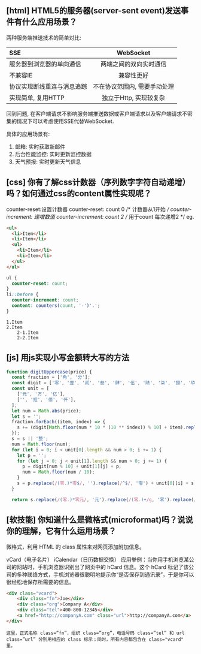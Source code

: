 ## [html] HTML5的服务器(server-sent event)发送事件有什么应用场景？

两种服务端推送技术的简单对比:

|SSE|	WebSocket|
|:-|:-:|
|服务器到浏览器的单向通信|	两端之间的双向实时通信|
|不兼容IE|	兼容性更好|
|协议实现断线重连与消息追踪|	不在协议范围内, 需要手动处理|
|实现简单, 复用HTTP|	独立于Http, 实现较复杂|
回到问题, 在客户端请求不影响服务端推送数据或客户端请求以及客户端请求不密集的情况下可以考虑使用SSE代替WebSocket.

具体的应用场景有:

1. 邮箱: 实时获取新邮件
2. 后台性能监控: 实时更新监控数据
3. 天气预报: 实时更新天气信息

## [css] 你有了解css计数器（序列数字字符自动递增）吗？如何通过css的content属性实现呢？

counter-reset:设置计数器 counter-reset: count 0 /* 计数器从1开始 */
counter-increment: 递增数值 counter-increment: count 2 /* 用于count 每次递增2 */
eg.
```html
<ul>
  <li>Item</li>
  <li>Item</li>
  <ul>
    <li>Item</li>
    <li>Item</li>
  </ul>
</ul>
```
```css
ul {
  counter-reset: count;
}
li::before {
  counter-increment: count;
  content: counters(count, '-')'.';
}
```
```
1.Item
2.Item
    2-1.Item
    2-2.Item
 ```
## [js] 用js实现小写金额转大写的方法

```javascript
function digitUppercase(price) {
  const fraction = ['角', '分'];
  const digit = ['零', '壹', '贰', '叁', '肆', '伍', '陆', '柒', '捌', '玖'];
  const unit = [
    ['元', '万', '亿'],
    ['', '拾', '佰', '仟'],
  ];
  let num = Math.abs(price);
  let s = '';
  fraction.forEach((item, index) => {
    s += (digit[Math.floor(num * 10 * (10 ** index)) % 10] + item).replace(/零./, '');
  });
  s = s || '整';
  num = Math.floor(num);
  for (let i = 0; i < unit[0].length && num > 0; i += 1) {
    let p = '';
    for (let j = 0; j < unit[1].length && num > 0; j += 1) {
      p = digit[num % 10] + unit[1][j] + p;
      num = Math.floor(num / 10);
    }
    s = p.replace(/(零.)*零$/, '').replace(/^$/, '零') + unit[0][i] + s;
  }

  return s.replace(/(零.)*零元/, '元').replace(/(零.)+/g, '零').replace(/^整$/, '零
```
## [软技能] 你知道什么是微格式(microformat)吗？说说你的理解，它有什么运用场景？

微格式，利用 HTML 的 class 属性来对网页添加附加信息。

vCard（电子名片）
iCalendar（日历数据交换）
应用举例：当你用手机浏览某公司的网站时，手机浏览器识别出了网页中的 hCard 信息。这个 hCard 标记了该公司的多种联络方式，手机浏览器很聪明地提示你“是否保存到通讯录”，于是你可以很经松地保存所需要的信息。

```html
<div class="vcard">
    <div class="fn">Joe</div>
    <div class="org">Company A</div>
    <div class="tel">400-800-12345</div>
    <a href="http://companyA.com" class="url">http://companyA.com</a>
</div>
```

    这里，正式名称 class=”fn”，组织 class=”org”，电话号码 class=”tel” 和 url class=”url” 分别用相应的 class 标示；同时，所有内容都包含在 class="vcard" 里。

